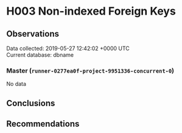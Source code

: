# H003 Non-indexed Foreign Keys #

## Observations ##
Data collected: 2019-05-27 12:42:02 +0000 UTC  
Current database: dbname  

### Master (`runner-0277ea0f-project-9951336-concurrent-0`) ###


No data


## Conclusions ##


## Recommendations ##


